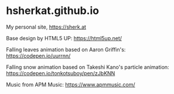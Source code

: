 # hsherkat.github.io
My personal site, https://sherk.at

Base design by HTML5 UP: https://html5up.net/

Falling leaves animation based on Aaron Griffin's: https://codepen.io/uurrnn/

Falling snow animation based on Takeshi Kano's particle animation: https://codepen.io/tonkotsuboy/pen/zJbKNN

Music from APM Music: https://www.apmmusic.com/
